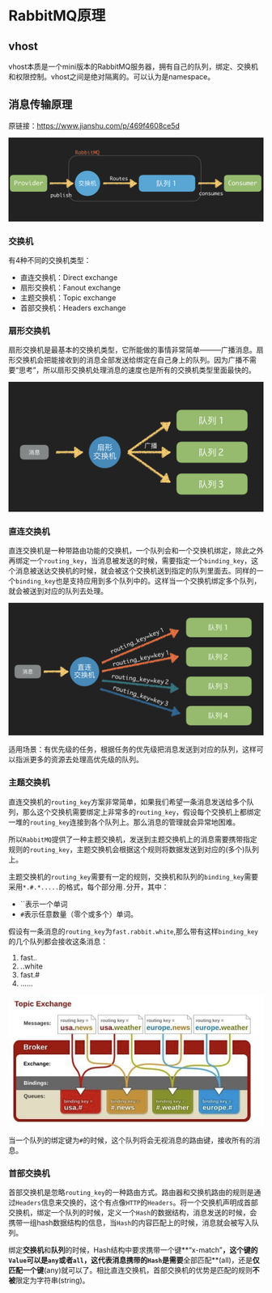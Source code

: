# RabbitMQ原理

## vhost

vhost本质是一个mini版本的RabbitMQ服务器，拥有自己的队列，绑定、交换机和权限控制。vhost之间是绝对隔离的。可以认为是namespace。

## 消息传输原理

原链接：https://www.jianshu.com/p/469f4608ce5d

![Untitled](_attachments/f3a25669cefcde12b810fe43f651067b.png)

### 交换机

有4种不同的交换机类型：

- 直连交换机：Direct exchange
- 扇形交换机：Fanout exchange
- 主题交换机：Topic exchange
- 首部交换机：Headers exchange

### 扇形交换机

扇形交换机是最基本的交换机类型，它所能做的事情非常简单———广播消息。扇形交换机会把能接收到的消息全部发送给绑定在自己身上的队列。因为广播不需要“思考”，所以扇形交换机处理消息的速度也是所有的交换机类型里面最快的。

![Untitled](_attachments/fae1add2de612f73c3d0565378b56b80.png)

### 直连交换机

直连交换机是一种带路由功能的交换机，一个队列会和一个交换机绑定，除此之外再绑定一个`routing_key`，当消息被发送的时候，需要指定一个`binding_key`，这个消息被送达交换机的时候，就会被这个交换机送到指定的队列里面去。同样的一个`binding_key`也是支持应用到多个队列中的。这样当一个交换机绑定多个队列，就会被送到对应的队列去处理。

![Untitled](_attachments/70628d394a6202f57fad6c3a0281cbb9.png)

适用场景：有优先级的任务，根据任务的优先级把消息发送到对应的队列，这样可以指派更多的资源去处理高优先级的队列。

### 主题交换机

直连交换机的`routing_key`方案非常简单，如果我们希望一条消息发送给多个队列，那么这个交换机需要绑定上非常多的`routing_key`，假设每个交换机上都绑定一堆的`routing_key`连接到各个队列上。那么消息的管理就会异常地困难。

所以`RabbitMQ`提供了一种主题交换机，发送到主题交换机上的消息需要携带指定规则的`routing_key`，主题交换机会根据这个规则将数据发送到对应的(多个)队列上。

主题交换机的`routing_key`需要有一定的规则，交换机和队列的`binding_key`需要采用`*.#.*.....`的格式，每个部分用`.`分开，其中：

- ``表示一个单词
- `#`表示任意数量（零个或多个）单词。

假设有一条消息的`routing_key`为`fast.rabbit.white`,那么带有这样`binding_key`的几个队列都会接收这条消息：

1. fast.*.*
2. *.*.white
3. fast.#
4. ……

![Untitled](_attachments/8cb589487cf55b6488c51b7b159a948e.png)

当一个队列的绑定键为`#`的时候，这个队列将会无视消息的路由键，接收所有的消息。

### 首部交换机

首部交换机是忽略`routing_key`的一种路由方式。路由器和交换机路由的规则是通过`Headers`信息来交换的，这个有点像`HTTP`的`Headers`。将一个交换机声明成首部交换机，绑定一个队列的时候，定义一个`Hash`的数据结构，消息发送的时候，会携带一组hash数据结构的信息，当`Hash`的内容匹配上的时候，消息就会被写入队列。

绑定**交换机**和**队列**的时候，Hash结构中要求携带一个键**“x-match”**，这个键的`Value`可以是`any`或者`all`，这代表消息携带的`Hash`是需要**全部匹配**(all)，还是**仅匹配一个键**(any)就可以了。相比直连交换机，首部交换机的优势是匹配的规则**不被**限定为字符串(string)。
